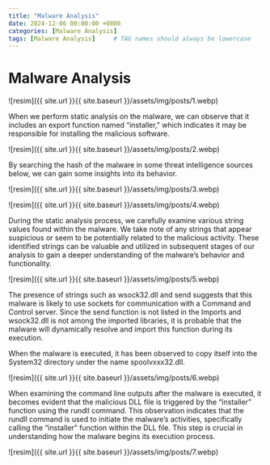 ```yaml
---
title: "Malware Analysis"
date: 2024-12-06 00:00:00 +0800 
categories: [Malware Analysis]
tags: [Malware Analysis]     # TAG names should always be lowercase
---
```


# Malware Analysis


![resim]({{ site.url }}{{ site.baseurl }}/assets/img/posts/1.webp)

When we perform static analysis on the malware, we can observe that it includes an export function named “installer,” which indicates it may be responsible for installing the malicious software.

![resim]({{ site.url }}{{ site.baseurl }}/assets/img/posts/2.webp)

By searching the hash of the malware in some threat intelligence sources below, we can gain some insights into its behavior.

![resim]({{ site.url }}{{ site.baseurl }}/assets/img/posts/3.webp)


![resim]({{ site.url }}{{ site.baseurl }}/assets/img/posts/4.webp)

During the static analysis process, we carefully examine various string values found within the malware. We take note of any strings that appear suspicious or seem to be potentially related to the malicious activity. These identified strings can be valuable and utilized in subsequent stages of our analysis to gain a deeper understanding of the malware’s behavior and functionality.

![resim]({{ site.url }}{{ site.baseurl }}/assets/img/posts/5.webp)

The presence of strings such as wsock32.dll and send suggests that this malware is likely to use sockets for communication with a Command and Control server. Since the send function is not listed in the Imports and wsock32.dll is not among the imported libraries, it is probable that the malware will dynamically resolve and import this function during its execution.

When the malware is executed, it has been observed to copy itself into the System32 directory under the name spoolvxxx32.dll.

![resim]({{ site.url }}{{ site.baseurl }}/assets/img/posts/6.webp)

When examining the command line outputs after the malware is executed, it becomes evident that the malicious DLL file is triggered by the “installer” function using the rundll command. This observation indicates that the rundll command is used to initiate the malware’s activities, specifically calling the “installer” function within the DLL file. This step is crucial in understanding how the malware begins its execution process.

![resim]({{ site.url }}{{ site.baseurl }}/assets/img/posts/7.webp)



